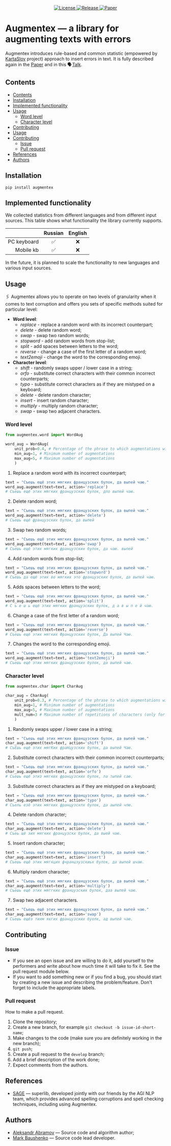 <p align="center">
    <a href="https://github.com/ai-forever/augmentex/blob/main/LICENSE">
    <img alt="License" src="https://img.shields.io/badge/License-MIT-yellow.svg">
    </a>
    <a href="https://github.com/ai-forever/augmentex/releases">
    <img alt="Release" src="https://img.shields.io/badge/release-v1.0.0-blue">
    </a>
    <a href="https://arxiv.org/abs/2308.09435">
    <img alt="Paper" src="https://img.shields.io/badge/arXiv-2308.09435-red">
    </a>
<!--     <a href="https://github.com/ai-forever/augmentex/issues">
    <img alt="Issues" src="https://img.shields.io/github/issues/ai-forever/augmentex-green">
    </a> -->
</p>

# Augmentex — a library for augmenting texts with errors
Augmentex introduces rule-based and common statistic (empowered by [KartaSlov](https://kartaslov.ru) project) 
approach to insert errors in text. It is fully described again in the [Paper](https://www.dialog-21.ru/media/5914/martynovnplusetal056.pdf)
and in this 🗣️[Talk](https://youtu.be/yFfkV0Qjuu0?si=XmKfocCSLnKihxS_).

## Contents
- [Contents](#contents)
- [Installation](#installation)
- [Implemented functionality](#implemented-functionality)
- [Usage](#usage)
    - [Word level](#word-level)
    - [Character level](#character-level)
- [Contributing](#contributing)
- [Usage](#usage)
- [Contributing](#contributing)
    - [Issue](#issue)
    - [Pull request](#pull-request)
- [References](#references)
- [Authors](#authors)

## Installation
```commandline
pip install augmentex
```

## Implemented functionality
We collected statistics from different languages and from different input sources. This table shows what functionality the library currently supports.

|             | Russian     | English     |
| -----------:|:-----------:|:-----------:|
| PC keyboard |      ✅     |      ❌     |
| Mobile kb   |      ✅     |      ❌     |

In the future, it is planned to scale the functionality to new languages and various input sources.

## Usage
🖇️ Augmentex allows you to operate on two levels of granularity when it comes to text corruption and offers you sets of 
specific methods suited for particular level:
- **Word level**:
  - _replace_ - replace a random word with its incorrect counterpart;
  - _delete_ - delete random word;
  - _swap_ - swap two random words;
  - _stopword_ - add random words from stop-list;
  - _split_ - add spaces between letters to the word;
  - _reverse_ - change a case of the first letter of a random word;
  - _text2emoji_ - change the word to the corresponding emoji.
- **Character level**:
  - _shift_ - randomly swaps upper / lower case in a string;
  - _orfo_ - substitute correct characters with their common incorrect counterparts;
  - _typo_ - substitute correct characters as if they are mistyped on a keyboard;
  - _delete_ - delete random character;
  - _insert_ - insert random character;
  - _multiply_ - multiply random character;
  - _swap_ - swap two adjacent characters.

### **Word level**
```python
from augmentex.word import WordAug

word_aug = WordAug(
    unit_prob=0.4, # Percentage of the phrase to which augmentations will be applied
    min_aug=1, # Minimum number of augmentations
    max_aug=5, # Maximum number of augmentations
    )
```

1. Replace a random word with its incorrect counterpart;
```python
text = "Съешь ещё этих мягких французских булок, да выпей чаю."
word_aug.augment(text=text, action='replace')
# Съешь ещё этих мягких французских булок, дло выпей чаю.
```

2. Delete random word;
```python
text = "Съешь ещё этих мягких французских булок, да выпей чаю."
word_aug.augment(text=text, action='delete')
# Съешь ещё французских булок, да выпей
```

3. Swap two random words;
```python
text = "Съешь ещё этих мягких французских булок, да выпей чаю."
word_aug.augment(text=text, action='swap')
# Съешь ещё этих мягких французских булок, да чаю. выпей
```

4. Add random words from stop-list;
```python
text = "Съешь ещё этих мягких французских булок, да выпей чаю."
word_aug.augment(text=text, action='stopword')
# Съешь да ещё этих во мягких это французских булок, да выпей чаю.
```

5. Adds spaces between letters to the word;
```python
text = "Съешь ещё этих мягких французских булок, да выпей чаю."
word_aug.augment(text=text, action='split')
# С ъ е ш ь ещё этих мягких французских булок, д а в ы п е й чаю.
```

6. Change a case of the first letter of a random word;
```python
text = "Съешь ещё этих мягких французских булок, да выпей чаю."
word_aug.augment(text=text, action='reverse')
# Съешь ещё этих мягких Французских булок, Да выпей Чаю.
```

7. Changes the word to the corresponding emoji.
```python
text = "Съешь ещё этих мягких французских булок, да выпей чаю."
word_aug.augment(text=text, action='text2emoji')
# Съешь ещё этих мягких французских булок, да выпей чаю.
```

### **Character level**
```python
from augmentex.char import CharAug

char_aug = CharAug(
    unit_prob=0.3, # Percentage of the phrase to which augmentations will be applied
    min_aug=1, # Minimum number of augmentations
    max_aug=5, # Maximum number of augmentations
    mult_num=3 # Maximum number of repetitions of characters (only for the multiply method)
    )
```

1. Randomly swaps upper / lower case in a string;
```python
text = "Съешь ещё этих мягких французских булок, да выпей чаю."
char_aug.augment(text=text, action='shift')
# СъЕшь ещё этих мягКих фраНцузских булок, да выпей Чаю.
```

2. Substitute correct characters with their common incorrect counterparts;
```python
text = "Съешь ещё этих мягких французских булок, да выпей чаю."
char_aug.augment(text=text, action='orfo')
# Съешь ещё этиз мягкех французских булок, ла тыпей саю.
```

3. Substitute correct characters as if they are mistyped on a keyboard;
```python
text = "Съешь ещё этих мягких французских булок, да выпей чаю."
char_aug.augment(text=text, action='typo')
# Съель езё этих мягких французскпх булок, да аыпей чпю.
```

4. Delete random character;
```python
text = "Съешь ещё этих мягких французских булок, да выпей чаю."
char_aug.augment(text=text, action='delete')
# Съеь щё эих мягких французскх булок, да выей чаю.
```

5. Insert random character;
```python
text = "Съешь ещё этих мягких французских булок, да выпей чаю."
char_aug.augment(text=text, action='insert')
# Съешь ещё этих мягкцих фчранцэузскиьх булок, да выпей шчаю.
```

6. Multiply random character;
```python
text = "Съешь ещё этих мягких французских булок, да выпей чаю."
char_aug.augment(text=text, action='multiply')
# Съешь ещё этих мяггких французских булок, даа выпей чаю.
```

7. Swap two adjacent characters.
```python
text = "Съешь ещё этих мягких французских булок, да выпей чаю."
char_aug.augment(text=text, action='swap')
# Съешь ещёэ тихм якгих французских буолк, ад выпей чаю.
```

## Contributing
### Issue
- If you see an open issue and are willing to do it, add yourself to the performers and write about how much time it will take to fix it. See the pull request module below.
- If you want to add something new or if you find a bug, you should start by creating a new issue and describing the problem/feature. Don't forget to include the appropriate labels.

### Pull request
How to make a pull request.
1. Clone the repository;
2. Create a new branch, for example `git checkout -b issue-id-short-name`;
3. Make changes to the code (make sure you are definitely working in the new branch);
4. `git push`;
5. Create a pull request to the `develop` branch;
6. Add a brief description of the work done;
7. Expect comments from the authors.

## References
- [SAGE](https://github.com/ai-forever/sage) — superlib, developed jointly with our friends by the AGI NLP team, which provides advanced spelling corruptions and spell checking techniques, including using Augmentex.

## Authors
- [Aleksandr Abramov](https://github.com/Ab1992ao) — Source code and algorithm author;
- [Mark Baushenko](https://github.com/e0xextazy) — Source code lead developer.
